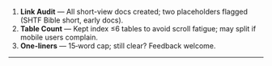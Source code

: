 1. **Link Audit** — All short-view docs created; two placeholders flagged (SHTF Bible short, early docs).  
2. **Table Count** — Kept index ≤6 tables to avoid scroll fatigue; may split if mobile users complain.  
3. **One-liners** — 15‑word cap; still clear? Feedback welcome.  
---